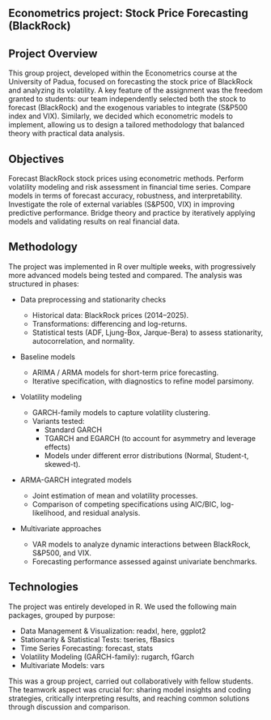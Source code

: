 ## Econometrics project: Stock Price Forecasting (BlackRock)
## Project Overview

This group project, developed within the Econometrics course at the University of Padua, focused on forecasting the stock price of BlackRock and analyzing its volatility. A key feature of the assignment was the freedom granted to students: our team independently selected both the stock to forecast (BlackRock) and the exogenous variables to integrate (S&P500 index and VIX). Similarly, we decided which econometric models to implement, allowing us to design a tailored methodology that balanced theory with practical data analysis.

## Objectives

Forecast BlackRock stock prices using econometric methods.
Perform volatility modeling and risk assessment in financial time series.
Compare models in terms of forecast accuracy, robustness, and interpretability.
Investigate the role of external variables (S&P500, VIX) in improving predictive performance.
Bridge theory and practice by iteratively applying models and validating results on real financial data.

## Methodology

The project was implemented in R over multiple weeks, with progressively more advanced models being tested and compared. The analysis was structured in phases:
- Data preprocessing and stationarity checks
    -  Historical data: BlackRock prices (2014–2025).
    -  Transformations: differencing and log-returns.
    -  Statistical tests (ADF, Ljung-Box, Jarque-Bera) to assess stationarity, autocorrelation, and normality.

- Baseline models
    -  ARIMA / ARMA models for short-term price forecasting.
    -  Iterative specification, with diagnostics to refine model parsimony.

- Volatility modeling
    -  GARCH-family models to capture volatility clustering.
    -  Variants tested:
         -  Standard GARCH
         -  TGARCH and EGARCH (to account for asymmetry and leverage effects)
         -  Models under different error distributions (Normal, Student-t, skewed-t).

- ARMA-GARCH integrated models
    -  Joint estimation of mean and volatility processes.
    -  Comparison of competing specifications using AIC/BIC, log-likelihood, and residual analysis.

- Multivariate approaches
    -  VAR models to analyze dynamic interactions between BlackRock, S&P500, and VIX.
    -  Forecasting performance assessed against univariate benchmarks.

## Technologies

The project was entirely developed in R. We used the following main packages, grouped by purpose:
- Data Management & Visualization: readxl, here, ggplot2
- Stationarity & Statistical Tests: tseries, fBasics
- Time Series Forecasting: forecast, stats
- Volatility Modeling (GARCH-family): rugarch, fGarch
- Multivariate Models: vars

This was a group project, carried out collaboratively with fellow students. The teamwork aspect was crucial for: sharing model insights and coding strategies, critically interpreting results, and reaching common solutions through discussion and comparison.
